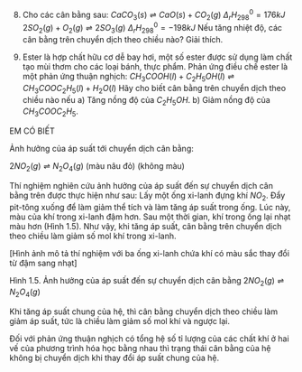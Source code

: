 8. Cho các cân bằng sau:
   $CaCO_3(s) \rightleftharpoons CaO(s) + CO_2(g)$     $\Delta_rH^0_{298} = 176 kJ$
   $2SO_2(g) + O_2(g) \rightleftharpoons 2SO_3(g)$     $\Delta_rH^0_{298} = -198 kJ$
   Nếu tăng nhiệt độ, các cân bằng trên chuyển dịch theo chiều nào? Giải thích.

9. Ester là hợp chất hữu cơ dễ bay hơi, một số ester được sử dụng làm chất tạo mùi thơm cho các loại bánh, thực phẩm. Phản ứng điều chế ester là một phản ứng thuận nghịch:
   $CH_3COOH(l) + C_2H_5OH(l) \rightleftharpoons CH_3COOC_2H_5(l) + H_2O(l)$
   Hãy cho biết cân bằng trên chuyển dịch theo chiều nào nếu
a) Tăng nồng độ của $C_2H_5OH$.
b) Giảm nồng độ của $CH_3COOC_2H_5$.

EM CÓ BIẾT

Ảnh hưởng của áp suất tới chuyển dịch cân bằng:

$2NO_2(g) \rightleftharpoons N_2O_4(g)$
(màu nâu đỏ)    (không màu)

Thí nghiệm nghiên cứu ảnh hưởng của áp suất đến sự chuyển dịch cân bằng trên được thực hiện như sau:
Lấy một ống xi-lanh đựng khí $NO_2$. Đẩy pit-tông xuống để làm giảm thể tích và làm tăng áp suất trong ống. Lúc này, màu của khí trong xi-lanh đậm hơn. Sau một thời gian, khí trong ống lại nhạt màu hơn (Hình 1.5). Như vậy, khi tăng áp suất, cân bằng trên chuyển dịch theo chiều làm giảm số mol khí trong xi-lanh.

[Hình ảnh mô tả thí nghiệm với ba ống xi-lanh chứa khí có màu sắc thay đổi từ đậm sang nhạt]

Hình 1.5. Ảnh hưởng của áp suất đến sự chuyển dịch cân bằng $2NO_2(g) \rightleftharpoons N_2O_4(g)$

Khi tăng áp suất chung của hệ, thì cân bằng chuyển dịch theo chiều làm giảm áp suất, tức là chiều làm giảm số mol khí và ngược lại.

Đối với phản ứng thuận nghịch có tổng hệ số tỉ lượng của các chất khí ở hai vế của phương trình hóa học bằng nhau thì trạng thái cân bằng của hệ không bị chuyển dịch khi thay đổi áp suất chung của hệ.